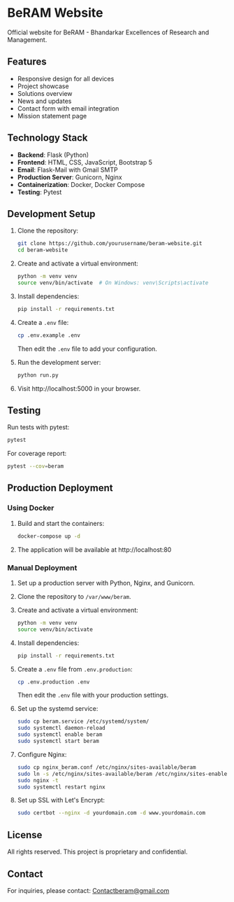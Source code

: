 # BeRAM Website

Official website for BeRAM - Bhandarkar Excellences of Research and Management.

## Features

- Responsive design for all devices
- Project showcase
- Solutions overview
- News and updates
- Contact form with email integration
- Mission statement page

## Technology Stack

- **Backend**: Flask (Python)
- **Frontend**: HTML, CSS, JavaScript, Bootstrap 5
- **Email**: Flask-Mail with Gmail SMTP
- **Production Server**: Gunicorn, Nginx
- **Containerization**: Docker, Docker Compose
- **Testing**: Pytest

## Development Setup

1. Clone the repository:
   ```bash
   git clone https://github.com/yourusername/beram-website.git
   cd beram-website
   ```

2. Create and activate a virtual environment:
   ```bash
   python -m venv venv
   source venv/bin/activate  # On Windows: venv\Scripts\activate
   ```

3. Install dependencies:
   ```bash
   pip install -r requirements.txt
   ```

4. Create a `.env` file:
   ```bash
   cp .env.example .env
   ```
   Then edit the `.env` file to add your configuration.

5. Run the development server:
   ```bash
   python run.py
   ```

6. Visit http://localhost:5000 in your browser.

## Testing

Run tests with pytest:
```bash
pytest
```

For coverage report:
```bash
pytest --cov=beram
```

## Production Deployment

### Using Docker

1. Build and start the containers:
   ```bash
   docker-compose up -d
   ```

2. The application will be available at http://localhost:80

### Manual Deployment

1. Set up a production server with Python, Nginx, and Gunicorn.

2. Clone the repository to `/var/www/beram`.

3. Create and activate a virtual environment:
   ```bash
   python -m venv venv
   source venv/bin/activate
   ```

4. Install dependencies:
   ```bash
   pip install -r requirements.txt
   ```

5. Create a `.env` file from `.env.production`:
   ```bash
   cp .env.production .env
   ```
   Then edit the `.env` file with your production settings.

6. Set up the systemd service:
   ```bash
   sudo cp beram.service /etc/systemd/system/
   sudo systemctl daemon-reload
   sudo systemctl enable beram
   sudo systemctl start beram
   ```

7. Configure Nginx:
   ```bash
   sudo cp nginx_beram.conf /etc/nginx/sites-available/beram
   sudo ln -s /etc/nginx/sites-available/beram /etc/nginx/sites-enabled/
   sudo nginx -t
   sudo systemctl restart nginx
   ```

8. Set up SSL with Let's Encrypt:
   ```bash
   sudo certbot --nginx -d yourdomain.com -d www.yourdomain.com
   ```

## License

All rights reserved. This project is proprietary and confidential.

## Contact

For inquiries, please contact: Contactberam@gmail.com
